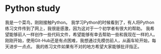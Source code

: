 # Python study
我是一个菜鸟，刚刚接触Python。
我学习Python的时候看到了，有人将Python练习文件传到了网上，我很是感激，因为这对于一个初学者有很大的帮助。
我希望能够前人一样创作一些代码文件，希望能够有幸去帮助一些和我现在一样的人。
刚刚开始，使用Git-Hub还是有点困难，我想通过先模仿前人，从画车轮开始，每天进步一点点。
我的练习文件如果有不对的地方希望大家能够批评指正。
